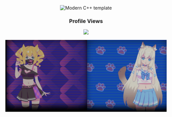 <div id="title" align=center>

![Modern C++ template][github-sub-title:img]

[github-sub-title:img]: https://readme-typing-svg.herokuapp.com?font=Segoe+Script&center=true&lines=hashdiana.

<div id="title" align=center>



### Profile Views
![](https://count.getloli.com/get/@hashdiana.github.readme)

![bg](image/1.jpg)

